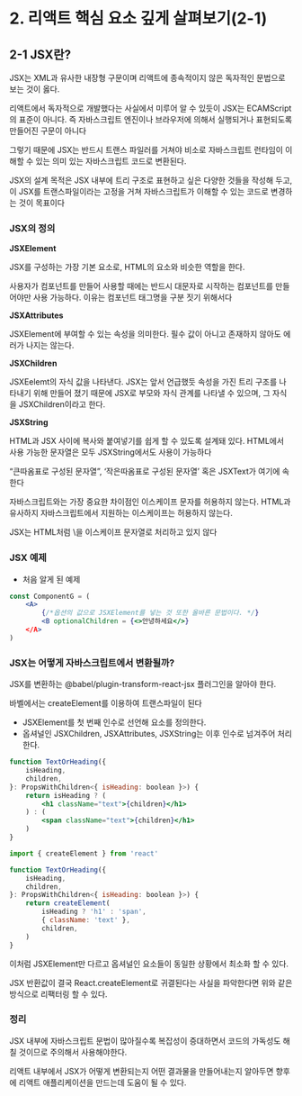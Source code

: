 # 2. 리액트 핵심 요소 깊게 살펴보기(2-1)

## 2-1 JSX란?

JSX는 XML과 유사한 내장형 구문이며 리액트에 종속적이지 않은 독자적인 문법으로 보는 것이 옳다.

리액트에서 독자적으로 개발했다는 사실에서 미루어 알 수 있듯이 JSX는 ECAMScript의 표준이 아니다. 즉 자바스크립트 엔진이나 브라우저에 의해서 실행되거나 표현되도록 만들어진 구문이 아니다

그렇기 때문에 JSX는 반드시 트랜스 파일러를 거쳐야 비소로 자바스크립트 런타임이 이해할 수 있는 의미 있는 자바스크립트 코드로 변환된다.

JSX의 설계 목적은 JSX 내부에 트리 구조로 표현하고 싶은 다양한 것들을 작성해 두고, 이 JSX를 트랜스파일이라는 고정을 거쳐 자바스크립트가 이해할 수 있는 코드로 변경하는 것이 목표이다

### JSX의 정의

**JSXElement**

JSX를 구성하는 가장 기본 요소로, HTML의 요소와 비슷한 역할을 한다.

사용자가 컴포넌트를 만들어 사용할 때에는 반드시 대문자로 시작하는 컴포넌트를 만들어야만 사용 가능하다. 이유는 컴포넌트 태그명을 구분 짓기 위해서다

**JSXAttributes**

JSXElement에 부여할 수 있는 속성을 의미한다. 필수 값이 아니고 존재하지 않아도 에러가 나지는 않는다.

**JSXChildren**

JSXEelemt의 자식 값을 나타낸다. JSX는 앞서 언급했듯 속성을 가진 트리 구조를 나타내기 위해 만들어 졌기 때문에 JSX로 부모와 자식 관계를 나타낼 수 있으며, 그 자식을 JSXChildren이라고 한다.

**JSXString**

HTML과 JSX 사이에 복사와 붙여넣기를 쉽게 할 수 있도록 설계돼 있다. HTML에서 사용 가능한 문자열은 모두 JSXString에서도 사용이 가능하다

“큰따옴표로 구성된 문자열”, ‘작은따옴표로 구성된 문자열’ 혹은 JSXText가 여기에 속한다

자바스크립트와는 가장 중요한 차이점인 이스케이프 문자를 허용하지 않는다. HTML과 유사하지 자바스크립트에서 지원하는 이스케이프는 허용하지 않는다.

JSX는 HTML처럼 \을 이스케이프 문자열로 처리하고 있지 않다

### JSX 예제

- 처음 알게 된 예제

```jsx
const ComponentG = (
	<A>
		{/*옵션의 값으로 JSXElement를 넣는 것 또한 올바른 문법이다. */}
		<B optionalChildren = {<>안녕하세요</>}
	</A>
)
```

### JSX는 어떻게 자바스크립트에서 변환될까?

JSX를 변환하는 @babel/plugin-transform-react-jsx 플러그인을 알아야 한다.

바벨에서는 createElement를 이용하여 트랜스파일이 된다

- JSXElement를 첫 번째 인수로 선언해 요소를 정의한다.
- 옵셔널인 JSXChildren, JSXAttributes, JSXString는 이후 인수로 넘겨주어 처리한다.

```jsx
function TextOrHeading({
	isHeading,
	children,
}: PropsWithChildren<{ isHeading: boolean }>) {
	return isHeading ? (
		<h1 className="text">{children}</h1>
	) : (
		<span className="text">{children}</h1>
	)
}
```

```jsx
import { createElement } from 'react'

function TextOrHeading({
	isHeading,
	children,
}: PropsWithChildren<{ isHeading: boolean }>) {
	return createElement(
		isHeading ? 'h1' : 'span',
		{ className: 'text' },
		children,
	)
}
```

이처럼 JSXElement만 다르고 옵셔널인 요소들이 동일한 상황에서 최소화 할 수 있다.

JSX 반환값이 결국 React.createElement로 귀결된다는 사실을 파악한다면 위와 같은 방식으로 리팩터링 할 수 있다.

### 정리

JSX 내부에 자바스크립트 문법이 많아질수록 복잡성이 증대하면서 코드의 가독성도 해칠 것이므로 주의해서 사용해야한다.

리액트 내부에서 JSX가 어떻게 변환되는지 어떤 결과물을 만들어내는지 알아두면 향후에 리액트 애플리케이션을 만드는데 도움이 될 수 있다.